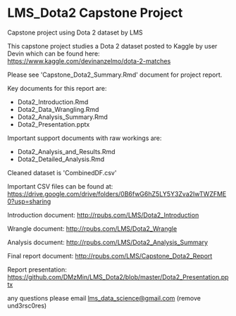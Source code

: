 # LMS_Dota2 Capstone Project
Capstone project using Dota 2 dataset by LMS

This capstone project studies a Dota 2 dataset posted to Kaggle by user Devin which can be found here: https://www.kaggle.com/devinanzelmo/dota-2-matches

Please see 'Capstone_Dota2_Summary.Rmd' document for project report.  

Key documents for this report are:
* Dota2_Introduction.Rmd
* Dota2_Data_Wrangling.Rmd
* Dota2_Analysis_Summary.Rmd
* Dota2_Presentation.pptx

Important support documents with raw workings are:
* Dota2_Analysis_and_Results.Rmd
* Dota2_Detailed_Analysis.Rmd

Cleaned dataset is 'CombinedDF.csv'

Important CSV files can be found at: https://drive.google.com/drive/folders/0B6fwG6hZ5LY5Y3Zva2IwTWZFME0?usp=sharing

Introduction document: http://rpubs.com/LMS/Dota2_Introduction

Wrangle document: http://rpubs.com/LMS/Dota2_Wrangle

Analysis document: http://rpubs.com/LMS/Dota2_Analysis_Summary

Final report document: http://rpubs.com/LMS/Capstone_Dota2_Report

Report presentation: https://github.com/DMzMin/LMS_Dota2/blob/master/Dota2_Presentation.pptx

any questions please email <lms_data_science@gmail.com> (remove und3rsc0res)
